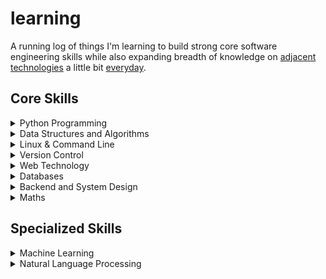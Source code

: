# learning

A running log of things I'm learning to build strong core software engineering skills while also expanding breadth of knowledge on [adjacent technologies](http://www.effectiveengineer.com/blog/master-adjacent-disciplines) a little bit [everyday](https://jamesclear.com/continuous-improvement).

## Core Skills

<details>
<summary>Python Programming</summary>

|Resource|Progress|
|---|---|
|[Datacamp: Writing Efficient Python Code](https://www.datacamp.com/courses/writing-efficient-python-code)| |
|[Datacamp: Writing Functions in Python](https://www.datacamp.com/courses/writing-functions-in-python)| |
|[Datacamp: Object-Oriented Programming in Python](https://www.datacamp.com/courses/object-oriented-programming-in-python)| |
|[Datacamp: Importing Data in Python (Part 1)](https://www.datacamp.com/courses/importing-data-in-python-part-1)| |
|[Datacamp: Importing Data in Python (Part 2)](https://www.datacamp.com/courses/importing-data-in-python-part-2)| |
|[Datacamp: Intermediate Python for Data Science](https://www.datacamp.com/courses/intermediate-python-for-data-science)| |
|[Datacamp: Python Data Science Toolbox (Part 1)](https://www.datacamp.com/courses/python-data-science-toolbox-part-1)| |
|[Datacamp: Python Data Science Toolbox (Part 2)](https://www.datacamp.com/courses/python-data-science-toolbox-part-2)| |
|[Datacamp: Developing Python Packages](https://www.datacamp.com/courses/developing-python-packages)| |
|[Datacamp: Conda Essentials](https://www.datacamp.com/courses/conda-essentials)| |
|[Youtube: Tutorial: Sebastian Witowski - Modern Python Developer's Toolkit](https://www.youtube.com/watch?v=WkUBx3g2QfQ&feature=youtu.be)| |
|[Datacamp: Unit Testing for Data Science in Python](https://www.datacamp.com/courses/unit-testing-for-data-science-in-python)| |
|[Datacamp: Working with Dates and Times in Python](https://www.datacamp.com/courses/working-with-dates-and-times-in-python)| |
|[Datacamp: Command Line Automation in Python](https://www.datacamp.com/courses/command-line-automation-in-python)| |
|[Book: Python 201](https://leanpub.com/python201)| | 
|[Book: Writing Idiomatic Python 3](https://www.amazon.com/Writing-Idiomatic-Python-Jeff-Knupp-ebook/dp/B00B5VXMRG)| |
|[Book: Test Driven Development with Python](http://chimera.labs.oreilly.com/books/1234000000754/index.html)| |
</details>

<details>
<summary>Data Structures and Algorithms</summary>

|Resource|Progress|
|---|---|
|[Book: Grokking Algorithms](https://www.manning.com/books/grokking-algorithms)| |
|[Udacity: Intro to Data Structures and Algorithms](https://www.udacity.com/course/technical-interview--ud513)| |
</details>

<details>
<summary>Linux & Command Line</summary>

|Resource|Progress|
|---|---|
|[Datacamp: Introduction to Shell for Data Science](https://www.datacamp.com/courses/introduction-to-shell-for-data-science)| |
|[Datacamp: Introduction to Bash Scripting](https://www.datacamp.com/courses/introduction-to-bash-scripting)| |
|[Datacamp: Data Processing in Shell](https://www.datacamp.com/courses/data-processing-in-shell)| |
|[MIT: The Missing Semester](https://www.youtube.com/playlist?list=PLyzOVJj3bHQuloKGG59rS43e29ro7I57J)| |
|[Udacity: Linux Command Line Basics](https://www.udacity.com/course/linux-command-line-basics--ud595)| |
|[Udacity: Shell Workshop](https://www.udacity.com/course/shell-workshop--ud206)| |
|[Udacity: Configuring Linux Web Servers](https://www.udacity.com/course/configuring-linux-web-servers--ud299)| |
</details>

<details>
<summary>Version Control</summary>

|Resource|Progress|
|---|---|
|[Udacity: Version Control with Git](https://www.udacity.com/course/version-control-with-git--ud123)| |
|[Datacamp: Introduction to Git for Data Science](https://www.datacamp.com/courses/introduction-to-git-for-data-science)| |
|[Udacity: GitHub & Collaboration](https://www.udacity.com/course/github-collaboration--ud456)| |
|[Udacity: How to Use Git and GitHub](https://www.udacity.com/course/how-to-use-git-and-github--ud775)| |
</details>


<details>
<summary>Web Technology</summary>

|Resource|Progress|
|---|---|
|[Codecademy: Learn HTML](https://www.codecademy.com/learn/learn-html)| |
|[Codecademy: Make a website](https://www.codecademy.com/en/courses/make-a-website)| |
|[Pluralsight: CSS Positioning](https://www.pluralsight.com/courses/css-positioning-1834)| |
|[Pluralsight: Introduction to CSS](https://www.pluralsight.com/courses/css-intro)| |
|[Pluralsight: CSS: Specificity, the Box Model, and Best Practices](https://app.pluralsight.com/interactive-courses/detail/c580b092-d94a-4ed8-8d2a-2f4d0b76f99f)| |
|[Pluralsight: CSS: Using Flexbox for Layout](https://app.pluralsight.com/interactive-courses/detail/a089d0a5-4a4c-4c4e-b883-c1bc64009619)| |
|[Code School: Blasting Off with Bootstrap](https://www.pluralsight.com/courses/code-school-blasting-off-with-bootstrap)| |
|[Pluralsight: UX Fundamentals](https://www.pluralsight.com/courses/ux-fundamentals-2426)| |
|[Codecademy: Learn SASS](https://www.codecademy.com/learn/learn-sass)| |
|[Udacity: ES6 - JavaScript Improved](https://www.udacity.com/course/es6-javascript-improved--ud356)| |
|[Udacity: Intro to Javascript](https://www.udacity.com/course/intro-to-javascript--ud803)| |
|[Udacity: Object Oriented JS 1](https://www.udacity.com/course/object-oriented-javascript--ud015)| |
|[Udacity: Object Oriented JS 2](https://www.udacity.com/course/object-oriented-javascript--ud711)| |
|[Udemy: Understanding Typescript](https://www.udemy.com/understanding-typescript/)| |
|[Codecademy: Learn ReactJS: Part I](https://www.codecademy.com/learn/react-101)| |
|[Codecademy: Learn ReactJS: Part II](https://www.codecademy.com/learn/react-102)| |
|[Codecademy: Learn JavaScript](https://www.codecademy.com/learn/learn-javascript)| |
|[Codecademy: Jquery Track](https://www.codecademy.com/learn/learn-jquery)| |
|[Pluralsight: Using The Chrome Developer Tools](https://www.pluralsight.com/courses/chrome-developer-tools)| |
|[Book: Refactoring UI](https://refactoringui.com/book/)||

</details>

<details>
<summary>Databases</summary>

|Resource|Progress|
|---|---|
|[Udacity: Intro to relational database](https://www.udacity.com/course/intro-to-relational-databases--ud197)| |
|[Udacity: Database Systems Concepts & Design](https://www.udacity.com/course/database-systems-concepts-design--ud150)||
|[Datacamp: Database Design](https://www.datacamp.com/courses/database-design)||
|[Datacamp: Introduction to Databases in Python](https://www.datacamp.com/courses/introduction-to-relational-databases-in-python)||
|[Datacamp: Intro to SQL for Data Science](https://www.datacamp.com/courses/intro-to-sql-for-data-science)| |
|[Datacamp: Intermediate SQL](https://www.datacamp.com/courses/intermediate-sql)||
|[Datacamp: Joining Data in PostgreSQL](https://www.datacamp.com/courses/joining-data-in-postgresql)||
|[Udacity: SQL for Data Analysis](https://www.udacity.com/course/sql-for-data-analysis--ud198)||
|[Datacamp: Exploratory Data Analysis in SQL](https://www.datacamp.com/courses/sql-for-exploratory-data-analysis)||
|[Datacamp: Applying SQL to Real-World Problems](https://www.datacamp.com/courses/applying-sql-to-real-world-problems)||
|[Datacamp: Analyzing Business Data in SQL](https://www.datacamp.com/courses/analyzing-business-data-in-sql)||
|[Datacamp: Reporting in SQL](https://www.datacamp.com/courses/reporting-in-sql)||
|[Datacamp: Data-Driven Decision Making in SQL](https://www.datacamp.com/courses/data-driven-decision-making-with-sql)||
</details>

<details>
<summary>Backend and System Design</summary>

|Resource|Progress|
|---|---|
|[Udemy: AWS Certified Developer - Associate 2018](https://www.udemy.com/aws-certified-developer-associate/)| |
|[Book: Machine Learning Systems Design](https://huyenchip.com/machine-learning-systems-design/toc.html)||
|[Udacity: Authentication & Authorization: OAuth](https://www.udacity.com/course/authentication-authorization-oauth--ud330)||
|[Udacity: HTTP & Web Servers](https://www.udacity.com/course/http-web-servers--ud303)||
|[Udacity: Client-Server Communication](https://www.udacity.com/course/client-server-communication--ud897)||
|[Udacity: Designing RESTful APIs](https://www.udacity.com/course/designing-restful-apis--ud388)||
|[Udacity: Networking for Web Developers](https://www.udacity.com/course/networking-for-web-developers--ud256)||
|[Datacamp: Customer Analytics & A/B Testing in Python](https://www.datacamp.com/courses/customer-analytics-ab-testing-in-python)||
|[Udacity: A/B Testing](https://www.udacity.com/course/ab-testing--ud257)||
</details>

<details>
<summary>Maths</summary>
	
|Resource|Progress|
|---|---|
|[Datacamp: Foundations of Probability in Python](https://www.datacamp.com/courses/foundations-of-probability-in-python)| |
|[Datacamp: Introduction to Statistics](https://www.datacamp.com/courses/introduction-to-statistics)| |
|[Datacamp: Introduction to Statistics in Python](https://www.datacamp.com/courses/introduction-to-statistics-in-python)| |
|[Datacamp: Hypothesis Testing in Python](https://www.datacamp.com/courses/hypothesis-testing-in-python)| |
|[Datacamp: Statistical Thinking in Python (Part 1)](https://www.datacamp.com/courses/statistical-thinking-in-python-part-1)| |
|[Datacamp: Statistical Thinking in Python (Part 2)](https://www.datacamp.com/courses/statistical-thinking-in-python-part-2)| |
|[Datacamp: Experimental Design in Python](https://datacamp.com/courses/experimental-design-in-python)| |
|[edX: Essential Statistics for Data Analysis using Excel](https://www.edx.org/course/essential-statistics-data-analysis-using-microsoft-dat222x-1)| |
|[Udacity: Intro to Inferential Statistics](https://www.udacity.com/course/intro-to-inferential-statistics--ud201)| |
|[MIT 18.06 Linear Algebra, Spring 2005](https://www.youtube.com/playlist?list=PLE7DDD91010BC51F8)| |
|[Udacity: Eigenvectors and Eigenvalues](https://www.udacity.com/course/eigenvectors-and-eigenvalues--ud104)| |
|[Udacity: Linear Algebra Refresher](https://www.udacity.com/course/linear-algebra-refresher-course--ud953)||
|[Youtube: Essence of linear algebra](https://www.youtube.com/playlist?list=PLZHQObOWTQDPD3MizzM2xVFitgF8hE_ab)||

</details>

## Specialized Skills

<details>
<summary>Machine Learning</summary>

|Resource|Progress|
|---|---|
|[Book: Hands-On Machine Learning with Scikit-Learn, Keras, and TensorFlow, 2nd Edition](https://www.oreilly.com/library/view/hands-on-machine-learning/9781492032632/)||
|[Fast.ai: Deep Learning for Coder (2020)](https://course.fast.ai/)| |
|[Datacamp: Ensemble Methods in Python](https://www.datacamp.com/courses/ensemble-methods-in-python)| |
|[Datacamp: Extreme Gradient Boosting with XGBoost](https://www.datacamp.com/courses/extreme-gradient-boosting-with-xgboost)||
|[Datacamp: Clustering Methods with SciPy](https://www.datacamp.com/courses/clustering-methods-with-scipy)||
|[Datacamp: Unsupervised Learning in Python](https://www.datacamp.com/courses/unsupervised-learning-in-python)||
|[Udacity: Segmentation and Clustering](https://www.udacity.com/course/segmentation-and-clustering--ud981)||
|[Datacamp: Intro to Python for Data Science](https://www.datacamp.com/courses/intro-to-python-for-data-science)||
|[Datacamp: pandas Foundations](https://www.datacamp.com/courses/pandas-foundations)||
|[Datacamp: Pandas Joins for Spreadsheet Users](https://www.datacamp.com/courses/pandas-joins-for-spreadsheet-users)||
|[Datacamp: Manipulating DataFrames with pandas](https://www.datacamp.com/courses/manipulating-dataframes-with-pandas)||
|[Datacamp: Merging DataFrames with pandas](https://www.datacamp.com/courses/merging-dataframes-with-pandas)||
|[Datacamp: Data Manipulation with pandas](https://www.datacamp.com/courses/data-manipulation-with-pandas)||
|[Datacamp: Optimizing Python Code with pandas](https://www.datacamp.com/courses/optimizing-python-code-with-pandas)||
|[Datacamp: Streamlined Data Ingestion with pandas](https://www.datacamp.com/courses/streamlined-data-ingestion-with-pandas)||
|[Datacamp: Analyzing Marketing Campaigns with pandas](https://www.datacamp.com/courses/analyzing-marketing-campaigns-with-pandas)||
|[edX: Implementing Predictive Analytics with Spark in Azure HDInsight](https://www.edx.org/course/implementing-predictive-analytics-spark-microsoft-dat202-3x-2)||
|[Datacamp: Supervised Learning with scikit-learn](https://www.datacamp.com/courses/supervised-learning-with-scikit-learn)||
|[Datacamp: Machine Learning with Tree-Based Models in Python](https://www.datacamp.com/courses/machine-learning-with-tree-based-models-in-python)||
|[Datacamp: Linear Classifiers in Python](https://www.datacamp.com/courses/linear-classifiers-in-python)||
|[Deeplizard: Keras - Python Deep Learning Neural Network API](https://www.youtube.com/playlist?list=PLZbbT5o_s2xrwRnXk_yCPtnqqo4_u2YGL)||
|[Datacamp: Deep Learning in Python](https://www.datacamp.com/courses/deep-learning-in-python)||
|[Datacamp: Convolutional Neural Networks for Image Processing](https://www.datacamp.com/courses/convolutional-neural-networks-for-image-processing)||
|[Datacamp: Introduction to TensorFlow in Python](https://www.datacamp.com/courses/introduction-to-tensorflow-in-python)||
|[Datacamp: Introduction to Deep Learning with Keras](https://www.datacamp.com/courses/deep-learning-with-keras-in-python)||
|[Datacamp: Advanced Deep Learning with Keras](https://www.datacamp.com/courses/advanced-deep-learning-with-keras-in-python)||
|[Udacity: Intro to TensorFlow for Deep Learning](https://www.udacity.com/course/intro-to-tensorflow-for-deep-learning--ud187)||
|[Datacamp: Introduction to Deep Learning with PyTorch](https://www.datacamp.com/courses/deep-learning-with-pytorch)||
|[Deeplizard: Neural Network Programming - Deep Learning with PyTorch](https://www.youtube.com/playlist?list=PLZbbT5o_s2xrfNyHZsM6ufI0iZENK9xgG)||
</details>

<details>
<summary>Natural Language Processing</summary>

|Resource|Progress|
|---|---|
|[Book: Natural Language Processing with Transformer](https://transformersbook.com/)||
|[Stanford CS224U: Natural Language Understanding \| Spring 2019](https://www.youtube.com/playlist?list=PLoROMvodv4rObpMCir6rNNUlFAn56Js20)||
|[Stanford CS224N: Stanford CS224N: NLP with Deep Learning \| Winter 2019](https://www.youtube.com/playlist?list=PLoROMvodv4rOhcuXMZkNm7j3fVwBBY42z)||
|[CMU: Low-resource NLP Bootcamp 2020](https://www.youtube.com/playlist?list=PL8PYTP1V4I8A1CpCzURXAUa6H4HO7PF2c)||
|[CMU Multilingual NLP 2020](http://demo.clab.cs.cmu.edu/11737fa20/)||
|[Datacamp: Feature Engineering for NLP in Python](https://www.datacamp.com/courses/feature-engineering-for-nlp-in-python)||
|[Datacamp: Natural Language Processing Fundamentals in Python](https://www.datacamp.com/courses/natural-language-processing-fundamentals-in-python)||
|[Datacamp: Regular Expressions in Python](https://www.datacamp.com/courses/regular-expressions-in-python)||
|[Datacamp: RNN for Language Modeling](https://www.datacamp.com/courses/recurrent-neural-networks-for-language-modeling-in-python)||
|[Datacamp: Natural Language Generation in Python](https://www.datacamp.com/courses/natural-language-generation-in-python)||
|[Datacamp: Building Chatbots in Python](https://www.datacamp.com/courses/building-chatbots-in-python)||
|[Datacamp: Sentiment Analysis in Python](https://www.datacamp.com/courses/sentiment-analysis-in-python)||
|[Datacamp: Machine Translation in Python](https://www.datacamp.com/courses/machine-translation-in-python)||
|[Datacamp: Advanced NLP with spaCy](https://www.datacamp.com/courses/advanced-nlp-with-spacy)||
</details>
